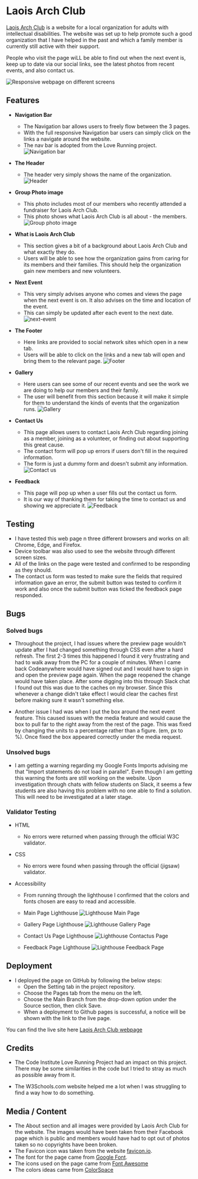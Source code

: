 # Laois Arch Club

[Laois Arch Club](https://conal2023.github.io/LaoisArchClub/) is a website for a local organization for adults with intellectual disabilities. The website was set up to help promote such a good organization that I have helped in the past and which a family member is currently still active with their support.

People who visit the page wiLL be able to find out when the next event is, keep up to date via our social links, see the latest photos from recent events, and also contact us.

![Responsive webpage on different screens](docs/screenshots/responsive.JPG)

## Features

- **Navigation Bar**

  - The Navigation bar allows users to freely flow between the 3 pages.
  - With the full responsive Navigation bar users can simply click on the links a navigate around the website.
  - The nav bar is adopted from the Love Running project.
    ![Navigation bar](docs/screenshots/nav-bar.JPG)

- **The Header**

  - The header very simply shows the name of the organization.
    ![Header](docs/screenshots/header.JPG)

- **Group Photo image**

  - This photo includes most of our members who recently attended a fundraiser for Laois Arch Club.
  - This photo shows what Laois Arch Club is all about - the members.
    ![Group photo image](docs/screenshots/group-photo.JPG)

- **What is Laois Arch Club**

  - This section gives a bit of a background about Laois Arch Club and what exactly they do.
  - Users will be able to see how the organization gains from caring for its members and their families. This should help the organization gain new members and new volunteers.

- **Next Event**

  - This very simply advises anyone who comes and views the page when the next event is on. It also advises on the time and location of the event.
  - This can simply be updated after each event to the next date.
    ![next-event](docs/screenshots/next-event.JPG)

- **The Footer**

  - Here links are provided to social network sites which open in a new tab.
  - Users will be able to click on the links and a new tab will open and bring them to the relevant page.
    ![Footer](docs/screenshots/footer.JPG)

- **Gallery**

  - Here users can see some of our recent events and see the work we are doing to help our members and their family.
  - The user will benefit from this section because it will make it simple for them to understand the kinds of events that the organization runs.
    ![Gallery](docs/screenshots/gallery.jpg)

- **Contact Us**

  - This page allows users to contact Laois Arch Club regarding joining as a member, joining as a volunteer, or finding out about supporting this great cause.
  - The contact form will pop up errors if users don't fill in the required information.
  - The form is just a dummy form and doesn't submit any information.
    ![Contact us](docs/screenshots/contact-us.JPG)

- **Feedback**

  - This page will pop up when a user fills out the contact us form.
  - It is our way of thanking them for taking the time to contact us and showing we appreciate it.
    ![Feedback](docs/screenshots/feedback.JPG)

## Testing

- I have tested this web page n three different browsers and works on all: Chrome, Edge, and Firefox.
- Device toolbar was also used to see the website through different screen sizes.
- All of the links on the page were tested and confirmed to be responding as they should.
- The contact us form was tested to make sure the fields that required information gave an error, the submit button was tested to confirm it work and also once the submit button was ticked the feedback page responded.

## Bugs

### Solved bugs

- Throughout the project, I had issues where the preview page wouldn't update after I had changed something through CSS even after a hard refresh. The first 2-3 times this happened I found it very frustrating and had to walk away from the PC for a couple of minutes. When I came back Codeanywhere would have signed out and I would have to sign in and open the preview page again. When the page reopened the change would have taken place. After some digging into this through Slack chat I found out this was due to the caches on my browser. Since this whenever a change didn't take effect I would clear the caches first before making sure it wasn't something else.

- Another issue I had was when I put the box around the next event feature. This caused issues with the media feature and would cause the box to pull far to the right away from the rest of the page. This was fixed by changing the units to a percentage rather than a figure. (em, px to %). Once fixed the box appeared correctly under the media request.

### Unsolved bugs

- I am getting a warning regarding my Google Fonts Imports advising me that "Import statements do not load in parallel". Even though I am getting this warning the fonts are still working on the website. Upon investigation through chats with fellow students on Slack, it seems a few students are also having this problem with no one able to find a solution. This will need to be investigated at a later stage.

### Validator Testing

- HTML

  - No errors were returned when passing through the official W3C validator.

- CSS

  - No errors were found when passing through the official (jigsaw) validator.

- Accessibility

  - From running through the lighthouse I confirmed that the colors and fonts chosen are easy to read and accessible.

  - Main Page Lighthouse
    ![Lighthouse Main Page](docs/screenshots/lighthouse-home.JPG)

  - Gallery Page Lighthouse
    ![Lighthouse Gallery Page](docs/screenshots/lighthouse-gallery.JPG)

  - Contact Us Page Lighthouse
    ![Lighthouse Contactus Page](docs/screenshots/lighthouse-contact-us.JPG)
  
  - Feedback Page Lighthouse
    ![Lighthouse Feedback Page](docs/screenshots/lighthouse-feedback.JPG)

## Deployment

- I deployed the page on GitHub by following the below steps:
  - Open the Setting tab in the project repository.
  - Choose the Pages tab from the menu on the left.
  - Choose the Main Branch from the drop-down option under the Source section, then click Save.
  - When a deployment to Github pages is successful, a notice will be shown with the link to the live page.

You can find the live site here [Laois Arch Club webpage](https://conal2023.github.io/LaoisArchClub/)

## Credits

- The Code Institute Love Running Project had an impact on this project. There may be some similarities in the code but I tried to stray as much as possible away from it.

- The W3Schools.com website helped me a lot when I was struggling to find a way how to do something.

## Media / Content

- The About section and all images were provided by Laois Arch Club for the website. The images would have been taken from their Facebook page which is public and members would have had to opt out of photos taken so no copyrights have been broken.
- The Favicon icon was taken from the website [favicon.io](https://favicon.io/).
- The font for the page came from [Google Font](https://fonts.google.com/).
- The icons used on the page came from [Font Awesome](https://fontawesome.com/)
- The colors ideas came from [ColorSpace](https://mycolor.space/)
